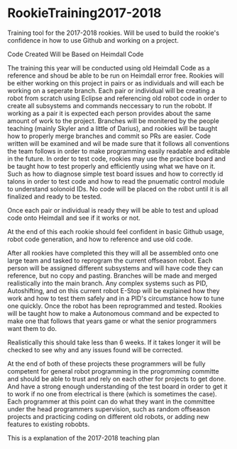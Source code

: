 # RookieTraining2017-2018
Training tool for the 2017-2018 rookies. 
Will be used to build the rookie's confidence in how to use Github and working on a project.

Code Created Will be Based on Heimdall Code

The training this year will be conducted using old Heimdall Code as a reference and shoud be able to be run on Heimdall error free.
Rookies will be either working on this project in pairs or as individuals and will each be working on a seperate branch. Each pair
or individual will be creating a robot from scratch using Eclipse and referencing old robot code in order to create all subsystems and 
commands neccessary to run the robobt. If working as a pair it is expected each person provides about the same amount of work to the
project. Branches will be monitered by the people teaching (mainly Skyler and a little of Darius), and rookies will be taught how to
properly merge branches and commit so PRs are easier. Code written will be examined and wil be made sure that it follows all 
conventions the team follows in order to make programming easily readable and editable in the future. In order to test code, rookies may 
use the practice board and be taught how to test properly and efficiently using what we have on it. Such as how to diagnose simple test 
board issues and how to correctly id talons in order to test code and how to read the pnuematic control module to understand solonoid IDs.
No code will be placed on the robot until it is all finalized and ready to be tested. 

Once each pair or individual is ready they will be able to test and upload code onto Heimdall and see if it works or not.

At the end of this each rookie should feel confident in basic Github usage, robot code generation, and how to reference and use old code.



After all rookies have completed this they will all be assembled onto one large team and tasked to reprogram the current offseason robot.
Each person will be assigned different subsystems and will have code they can reference, but no copy and pasting. Branches will be made 
and merged realistically into the main branch. Any complex systems such as PID, Autoshifting, and on this current robot E-Stop will be 
explained how they work and how to test them safely and in a PID's circumstance how to tune one quickly. Once the robot has been
reprogrammed and tested. Rookies will be taught how to make a Autonomous command and be expected to make one that follows that years game
or what the senior programmers want them to do. 

Realistically this should take less than 6 weeks. If it takes longer it will be checked to see why and any issues found will be corrected.

At the end of both of these projects these programmers will be fully competent for general robot programming in the progromming 
committe and should be able to trust and rely on each other for projects to get done. And have a strong enough understanding of the test 
board in order to get it to work if no one from electrical is there (which is sometimes the case). Each programmer at this point can do 
what they want in the committee under the head programmers supervision, such as random offseason projects and practicing coding on
different old robots, or adding new features to existing robobts.

This is a explanation of the 2017-2018 teaching plan 
